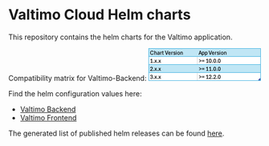 # Valtimo Cloud Helm charts
This repository contains the helm charts for the Valtimo application.

Compatibility matrix for Valtimo-Backend:
![img.png](img.png)

Find the helm configuration values here:

* [Valtimo Backend](https://github.com/valtimo-platform/helm-charts/blob/main/charts/valtimo-backend/valtimo-backend/README.md)
* [Valtimo Frontend](https://github.com/valtimo-platform/helm-charts/blob/main/charts/valtimo-frontend/valtimo-frontend/README.md)

The generated list of published helm releases can be found [here](https://raw.githubusercontent.com/valtimo-platform/helm-charts/refs/heads/gh-pages/index.yaml).

